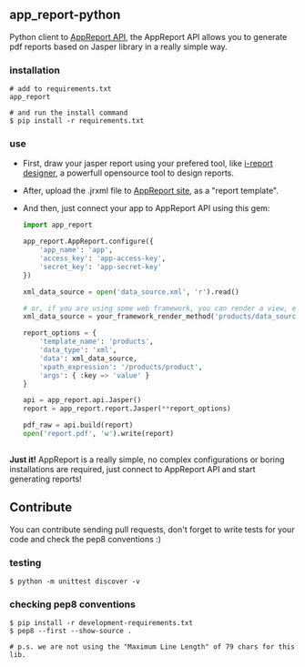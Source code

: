 ## app_report-python  
  
Python client to [AppReport API](http://reports.simpleservic.es/), the AppReport API allows you to generate pdf reports based on Jasper library in a really simple way. 

### installation  
```console
# add to requirements.txt
app_report

# and run the install command 
$ pip install -r requirements.txt
```

### use

* First, draw your jasper report using your prefered tool, like [i-report designer](http://community.jaspersoft.com/project/ireport-designer), a powerfull opensource tool to design reports.  

* After, upload the .jrxml file to [AppReport site](http://reports.simpleservic.es/), as a "report template". 

* And then, just connect your app to AppReport API using this gem:

  ```python
  import app_report  

  app_report.AppReport.configure({
      'app_name': 'app',
      'access_key': 'app-access-key',
      'secret_key': 'app-secret-key'
  })    

  xml_data_source = open('data_source.xml', 'r').read()

  # or, if you are using some web framework, you can render a view, eg:
  xml_data_source = your_framework_render_method('products/data_source.xml')

  report_options = {  
      'template_name': 'products',
      'data_type': 'xml',
      'data': xml_data_source,
      'xpath_expression': '/products/product',
      'args': { :key => 'value' }
  }

  api = app_report.api.Jasper()
  report = app_report.report.Jasper(**report_options)

  pdf_raw = api.build(report)
  open('report.pdf', 'w').write(report)
    
  ```  

<b>Just it!</b> AppReport is a really simple, no complex configurations or boring installations are required, just connect to AppReport API and start generating reports!  
  
## Contribute  
You can contribute sending pull requests, don't forget to write tests for your code and check the pep8 conventions :)

### testing
```console
$ python -m unittest discover -v
```  

### checking pep8 conventions
```console
$ pip install -r development-requirements.txt  
$ pep8 --first --show-source .  

# p.s. we are not using the "Maximum Line Length" of 79 chars for this lib.
```  